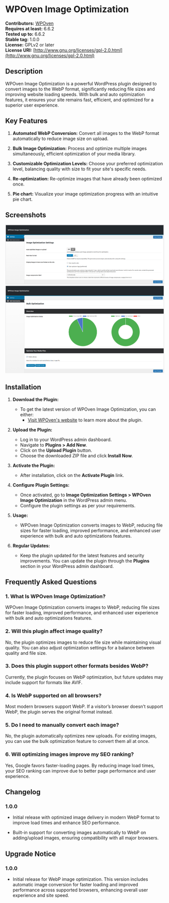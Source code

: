 # WPOven Image Optimization

**Contributors:** [WPOven](https://www.wpoven.com/)  
**Requires at least:** 6.6.2  
**Tested up to:** 6.6.2  
**Stable tag:** 1.0.0  
**License:** GPLv2 or later  
**License URI:** [http://www.gnu.org/licenses/gpl-2.0.html](http://www.gnu.org/licenses/gpl-2.0.html)

## Description

WPOven Image Optimization is a powerful WordPress plugin designed to convert images to the WebP format,
significantly reducing file sizes and improving website loading speeds.
With bulk and auto optimization features, it ensures your site remains fast,
efficient, and optimized for a superior user experience.

## Key Features

1. **Automated WebP Conversion:**
   Convert all images to the WebP format automatically to reduce image size on upload.

2. **Bulk Image Optimization:**
   Process and optimize multiple images simultaneously, efficient optimization of your media library.

3. **Customizable Optimization Levels:**
   Choose your preferred optimization level, balancing quality with size to fit your site's specific needs.

4. **Re-optimization:**
   Re-optimize images that have already been optimized once.

5. **Pie chart:**
   Visualize your image optimization progress with an intuitive pie chart.

## Screenshots

![Image Optimization](https://github.com/baseapp/wpoven_imageoptim/blob/main/assets/screenshots/wpoven-image-optimization.png)
![Bulk Optimize](https://github.com/baseapp/wpoven_imageoptim/blob/main/assets/screenshots/bulk-optimization.png)

## Installation

1. **Download the Plugin:**

   - To get the latest version of WPOven Image Optimization, you can either:
     - [Visit WPOven's website](https://www.wpoven.com/plugins/wpoven-image-optimization) to learn more about the plugin.

2. **Upload the Plugin:**

   - Log in to your WordPress admin dashboard.
   - Navigate to **Plugins > Add New**.
   - Click on the **Upload Plugin** button.
   - Choose the downloaded ZIP file and click **Install Now**.

3. **Activate the Plugin:**

   - After installation, click on the **Activate Plugin** link.

4. **Configure Plugin Settings:**

   - Once activated, go to **Image Optimization Settings > WPOven Image Optimization** in the WordPress admin menu.
   - Configure the plugin settings as per your requirements.

5. **Usage:**

   - WPOven Image Optimization converts images to WebP, reducing file sizes for faster loading,
     improved performance, and enhanced user experience with bulk and auto optimizations features.

6. **Regular Updates:**
   - Keep the plugin updated for the latest features and security improvements. You can update the plugin through the **Plugins** section in your WordPress admin dashboard.

## Frequently Asked Questions

### 1. What Is WPOven Image Optimization?

WPOven Image Optimization converts images to WebP, reducing file sizes for faster loading,
improved performance, and enhanced user experience with bulk and auto optimizations features.

### 2. Will this plugin affect image quality?

No, the plugin optimizes images to reduce file size while maintaining visual quality.
You can also adjust optimization settings for a balance between quality and file size.

### 3. Does this plugin support other formats besides WebP?

Currently, the plugin focuses on WebP optimization, but future updates may include support for formats like AVIF.

### 4. Is WebP supported on all browsers?

Most modern browsers support WebP. If a visitor’s browser doesn’t support WebP,
the plugin serves the original format instead.

### 5. Do I need to manually convert each image?

No, the plugin automatically optimizes new uploads. For existing images,
you can use the bulk optimization feature to convert them all at once.

### 6. Will optimizing images improve my SEO ranking?

Yes, Google favors faster-loading pages. By reducing image load times,
your SEO ranking can improve due to better page performance and user experience.

## Changelog

### 1.0.0

- Initial release with optimized image delivery in modern WebP format to improve load times and enhance SEO performance.

- Built-in support for converting images automatically to WebP on adding/upload images, ensuring compatibility with all major browsers.

## Upgrade Notice

### 1.0.0

- Initial release for WebP image optimization. This version includes automatic image conversion for faster loading and improved performance across supported browsers, enhancing overall user experience and site speed.
